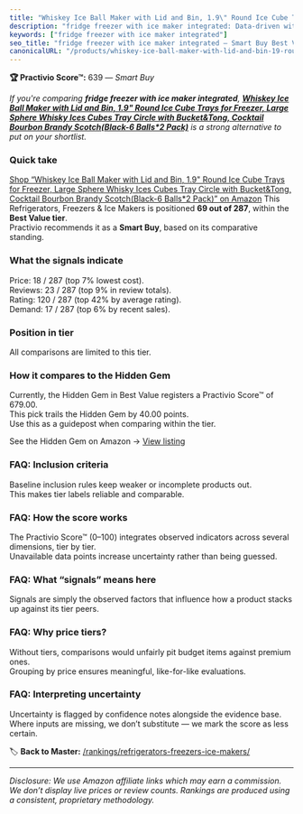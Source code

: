 ```yaml
---
title: "Whiskey Ice Ball Maker with Lid and Bin, 1.9\" Round Ice Cube Trays for Freezer, Large Sphere Whisky Ices Cubes Tray Circle with Bucket&Tong, Cocktail Bourbon Brandy Scotch(Black-6 Balls*2 Pack)"
description: "fridge freezer with ice maker integrated: Data-driven within Best Value ranking using the Practivio Score™. Positioned by quality, value, demand, findability,…"
keywords: ["fridge freezer with ice maker integrated"]
seo_title: "fridge freezer with ice maker integrated — Smart Buy Best Value (2025)"
canonicalURL: "/products/whiskey-ice-ball-maker-with-lid-and-bin-19-round-ice-cube-trays-for-freezer-large-sphere-whisky-ices-cubes-tray-circle-with-buckettong-cocktail-bourbon-brandy-scotchblack-6-balls2-pack-B0D9RSDP3M/"
---
```


**🏆 Practivio Score™:** 639 — _Smart Buy_


*If you're comparing **fridge freezer with ice maker integrated**, **[Whiskey Ice Ball Maker with Lid and Bin, 1.9" Round Ice Cube Trays for Freezer, Large Sphere Whisky Ices Cubes Tray Circle with Bucket&Tong, Cocktail Bourbon Brandy Scotch(Black-6 Balls*2 Pack)](https://www.amazon.com/dp/B0D9RSDP3M?tag=practivio-20)** is a strong alternative to put on your shortlist.*
### Quick take
[Shop “Whiskey Ice Ball Maker with Lid and Bin, 1.9" Round Ice Cube Trays for Freezer, Large Sphere Whisky Ices Cubes Tray Circle with Bucket&Tong, Cocktail Bourbon Brandy Scotch(Black-6 Balls*2 Pack)” on Amazon](https://www.amazon.com/dp/B0D9RSDP3M?tag=practivio-20)
This Refrigerators, Freezers & Ice Makers is positioned **69 out of 287**, within the **Best Value tier**.  
Practivio recommends it as a **Smart Buy**, based on its comparative standing.

### What the signals indicate
Price: 18 / 287 (top 7% lowest cost).  
Reviews: 23 / 287 (top 9% in review totals).  
Rating: 120 / 287 (top 42% by average rating).  
Demand: 17 / 287 (top 6% by recent sales).

### Position in tier
All comparisons are limited to this tier.

### How it compares to the Hidden Gem
Currently, the Hidden Gem in Best Value registers a Practivio Score™ of 679.00.  
This pick trails the Hidden Gem by 40.00 points.  
Use this as a guidepost when comparing within the tier.  

See the Hidden Gem on Amazon → [View listing](https://www.amazon.com/dp/B07Y9S7L29?tag=practivio-20)

### FAQ: Inclusion criteria
Baseline inclusion rules keep weaker or incomplete products out.  
This makes tier labels reliable and comparable.

### FAQ: How the score works
The Practivio Score™ (0–100) integrates observed indicators across several dimensions, tier by tier.  
Unavailable data points increase uncertainty rather than being guessed.

### FAQ: What “signals” means here
Signals are simply the observed factors that influence how a product stacks up against its tier peers.

### FAQ: Why price tiers?
Without tiers, comparisons would unfairly pit budget items against premium ones.  
Grouping by price ensures meaningful, like-for-like evaluations.

### FAQ: Interpreting uncertainty
Uncertainty is flagged by confidence notes alongside the evidence base.  
Where inputs are missing, we don’t substitute — we mark the score as less certain.


🏷️ **Back to Master:** [/rankings/refrigerators-freezers-ice-makers/](/rankings/refrigerators-freezers-ice-makers/)

---
_Disclosure: We use Amazon affiliate links which may earn a commission. We don’t display live prices or review counts. Rankings are produced using a consistent, proprietary methodology._
